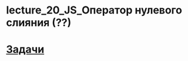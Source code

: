 # lecture_20_JS_Оператор нулевого слияния (??)
 
#  [Задачи ](https://github.com/schoolteacherMP/lecture_20_JS/blob/main/tasks.md)  
